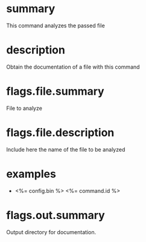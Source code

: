 # summary

This command analyzes the passed file

# description

Obtain the documentation of a file with this command

# flags.file.summary

File to analyze

# flags.file.description

Include here the name of the file to be analyzed

# examples

- <%= config.bin %> <%= command.id %>


# flags.out.summary

Output directory for documentation.
